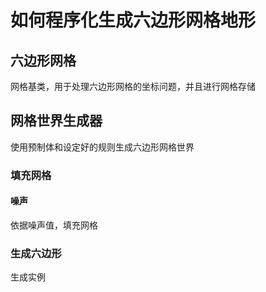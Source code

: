 # 如何程序化生成六边形网格地形

## 六边形网格
网格基类，用于处理六边形网格的坐标问题，并且进行网格存储

## 网格世界生成器
使用预制体和设定好的规则生成六边形网格世界
### 填充网格
#### 噪声
依据噪声值，填充网格

### 生成六边形
生成实例